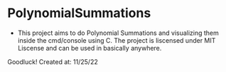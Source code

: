 # PolynomialSummations

* This project aims to do Polynomial Summations and visualizing them inside the cmd/console using C. The project is liscensed under MIT Liscense and can be used in basically anywhere.

Goodluck!
Created at: 11/25/22
